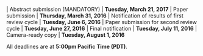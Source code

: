 
| Abstract submission (MANDATORY)               | **Tuesday, March 21, 2017**
| Paper submission                              | **Thursday, March 31, 2016**
| Notification of results of first review cycle	| **Tuesday, June 6, 2016**
| Paper submission for second review cycle	    | **Tuesday, June 27, 2016**
| Final notification	                        | **Tuesday, July 11, 2016**
| Camera-ready copy	                            | **Tuesday, August 1, 2016**

All deadlines are at **5:00pm Pacific Time (PDT)**.


